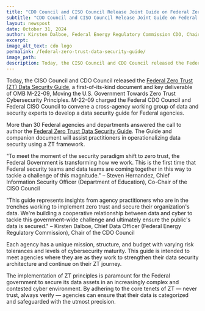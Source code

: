 ```yaml
---
title: "CDO Council and CISO Council Release Joint Guide on Federal Zero Trust Data Security"
subtitle: "CDO Council and CISO Council Release Joint Guide on Federal Zero Trust Data Security"
layout: newspost
date: October 31, 2024
author: Kirsten Dalboe, Federal Energy Regulatory Commission CDO, Chair of CDO Council and Steven Hernandez, Department of Education CISO, Co-Chair of CISO Council
excerpt: 
image_alt_text: cdo logo
permalink: /federal-zero-trust-data-security-guide/
image_path:  
description: Today, the CISO Council and CDO Council released the Federal Zero Trust (ZT) Data Security Guide, a first-of-its-kind document and key deliverable of OMB M-22-09, Moving the U.S. Government Towards Zero Trust Cybersecurity Principles.
---
```


Today, the CISO Council and CDO Council released the [Federal Zero Trust (ZT) Data Security Guide](https://www.cio.gov/assets/files/Zero-Trust-Data-Security-Guide_Oct24-Final.pdf), a first-of-its-kind document and key deliverable of OMB M-22-09, Moving the U.S. Government Towards Zero Trust Cybersecurity Principles. M-22-09 charged the Federal CDO Council and Federal CISO Council to convene a cross-agency working group of data and security experts to develop a data security guide for Federal agencies.

More than 30 Federal agencies and departments answered the call to author the [Federal Zero Trust Data Security Guide](https://www.cio.gov/assets/files/Zero-Trust-Data-Security-Guide_Oct24-Final.pdf). The Guide and companion document will assist practitioners in operationalizing data security using a ZT framework.

"To meet the moment of the security paradigm shift to zero trust, the Federal Government is transforming how we work. This is the first time that Federal security teams and data teams are coming together in this way to tackle a challenge of this magnitude." – Steven Hernandez, Chief Information Security Officer (Department of Education), Co-Chair of the CISO Council

"This guide represents insights from agency practitioners who are in the trenches working to implement zero trust and secure their organization's data. We're building a cooperative relationship between data and cyber to tackle this government-wide challenge and ultimately ensure the public's data is secured." – Kirsten Dalboe, Chief Data Officer (Federal Energy Regulatory Commission), Chair of the CDO Council

Each agency has a unique mission, structure, and budget with varying risk tolerances and levels of cybersecurity maturity. This guide is intended to meet agencies where they are as they work to strengthen their data security architecture and continue on their ZT journey.

The implementation of ZT principles is paramount for the Federal government to secure its data assets in an increasingly complex and contested cyber environment. By adhering to the core tenets of ZT — never trust, always verify — agencies can ensure that their data is categorized and safeguarded with the utmost precision.
